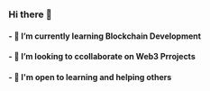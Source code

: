 ### Hi there 👋

<!--
**ezeamaka2/ezeamaka2** is a ✨ _special_ ✨ repository because its `README.md` (this file) appears on your GitHub profile.

Here are some ideas to get you started:

- 🔭 I’m currently working on ...
- 🌱 I’m currently learning ...
- 👯 I’m looking to collaborate on ...
- 🤔 I’m looking for help with ...
- 💬 Ask me about ...
- 📫 How to reach me: ...
- 😄 Pronouns: ...
- ⚡ Fun fact: ...
-->
#### - 🌱 I’m currently learning Blockchain Development
#### - 👯 I’m looking to ccollaborate on Web3 Prrojects
#### - 🌱 I'm open to learning and helping others
